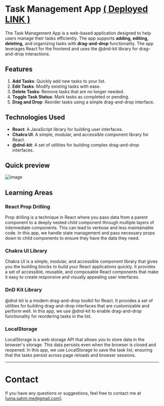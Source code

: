 # Task Management App [ ( Deployed LINK ) ](https://taskwriter.vercel.app)

The Task Management App is a web-based application designed to help users manage their tasks efficiently. The app supports **adding, editing, deleting,** and organizing tasks with **drag-and-drop** functionality. The app leverages React for the frontend and uses the @dnd-kit library for drag-and-drop interactions.

## Features
1. __Add Tasks__: Quickly add new tasks to your list.
2. __Edit Tasks__: Modify existing tasks with ease.
3. __Delete Tasks__: Remove tasks that are no longer needed.
4. __Toggle Task Status__: Mark tasks as completed or pending.
5. __Drag and Drop__: Reorder tasks using a simple drag-and-drop interface.

## Technologies Used
- __React__: A JavaScript library for building user interfaces.
- __Chakra UI__: A simple, modular, and accessible component library for React.
- __@dnd-kit__: A set of utilities for building complex drag-and-drop interfaces.

## Quick preview
![image](https://github.com/user-attachments/assets/caa73e48-5812-4949-bb2a-c7602e62c466)

## Learning Areas

### React Prop Drilling
Prop drilling is a technique in React where you pass data from a parent component to a deeply nested child component through multiple layers of intermediate components. This can lead to verbose and less maintainable code. In this app, we handle state management and pass necessary props down to child components to ensure they have the data they need.

### Chakra UI Library
Chakra UI is a simple, modular, and accessible component library that gives you the building blocks to build your React applications quickly. It provides a set of accessible, reusable, and composable React components that make it easy to create responsive and visually appealing user interfaces.

### DnD Kit Library
@dnd-kit is a modern drag-and-drop toolkit for React. It provides a set of utilities for building drag-and-drop interfaces that are customizable and perform well. In this app, we use @dnd-kit to enable drag-and-drop functionality for reordering tasks in the list.

### LocalStorage
LocalStorage is a web storage API that allows you to store data in the browser's storage. This data persists even when the browser is closed and reopened. In this app, we use LocalStorage to save the task list, ensuring that the tasks persist across page reloads and browser sessions.

----------------------------------

# Contact
If you have any questions or suggestions, feel free to contact me at [uma.sahni.me@gmail.com].
